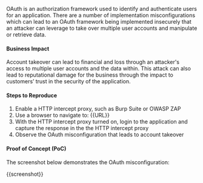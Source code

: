 OAuth is an authorization framework used to identify and authenticate users for an application. There are a number of implementation misconfigurations which can lead to an OAuth framework being implemented insecurely that an attacker can leverage to take over multiple user accounts and manipulate or retrieve data.

#### Business Impact

Account takeover can lead to financial and loss through an attacker's access to multiple user accounts and the data within. This attack can also lead to reputational damage for the business through the impact to customers’ trust in the security of the application.

#### Steps to Reproduce

1. Enable a HTTP intercept proxy, such as Burp Suite or OWASP ZAP
1. Use a browser to navigate to: {{URL}}
1. With the HTTP intercept proxy turned on, login to the application and capture the response in the the HTTP intercept proxy
1. Observe the OAuth misconfiguration that leads to account takeover

#### Proof of Concept (PoC)

The screenshot below demonstrates the OAuth misconfiguration:

{{screenshot}}

